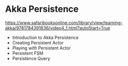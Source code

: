 # Akka Persistence

https://www.safaribooksonline.com/library/view/learning-akka/9781784391836/video4_1.html?autoStart=True

- Introduction to Akka Persistence
- Creating Persistent Actor
- Playing with Persistent Actor
- Persistent FSM
- Persistence Query
